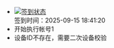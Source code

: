 - [![签到状态](https://github.com/p7wm/Cloud189-Actions/actions/workflows/main.yml/badge.svg?branch=main)](https://github.com/p7wm/Cloud189-Actions/actions/workflows/main.yml) <br> 签到时间：2025-09-15 18:41:20
- 开始执行帐号1
- 设备ID不存在，需要二次设备校验
